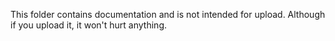 This folder contains documentation and is not intended for upload. Although if you upload it, it won't hurt anything.